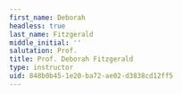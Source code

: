 ```yaml
---
first_name: Deborah
headless: true
last_name: Fitzgerald
middle_initial: ''
salutation: Prof.
title: Prof. Deborah Fitzgerald
type: instructor
uid: 848b0b45-1e20-ba72-ae02-d3838cd12ff5
---
```

